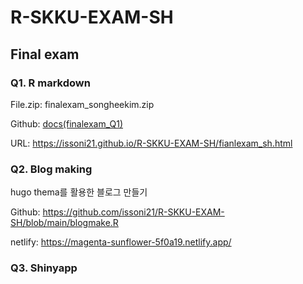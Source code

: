 # R-SKKU-EXAM-SH

## Final exam
### Q1. R markdown
File.zip: finalexam_songheekim.zip

Github: [docs(finalexam_Q1)](https://github.com/issoni21/R-SKKU-EXAM-SH/tree/main/docs)

URL: https://issoni21.github.io/R-SKKU-EXAM-SH/fianlexam_sh.html



### Q2. Blog making
hugo thema를 활용한 블로그 만들기

Github: https://github.com/issoni21/R-SKKU-EXAM-SH/blob/main/blogmake.R


netlify: https://magenta-sunflower-5f0a19.netlify.app/

### Q3. Shinyapp
